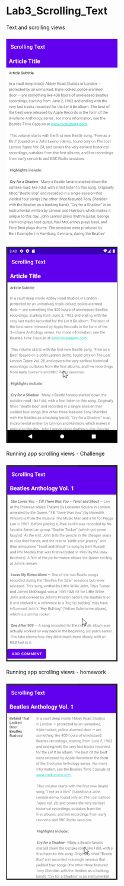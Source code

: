 # Lab3_Scrolling_Text
Text and scrolling views

### <img src="https://github.com/MAD-WeeklyAssignment/Lab3_Scrolling_Text/blob/master/Lab3/Screenshot_1616062600.png?raw=true" width=300 />



### <img src="https://github.com/MAD-WeeklyAssignment/Lab3_Scrolling_Text/blob/master/Lab3/ScrollingText_Screenshot.gif?raw=true" width=300 />



Running app scrolling views - Challenge 
### <img src="https://github.com/MAD-WeeklyAssignment/Lab3_Scrolling_Text/blob/master/Lab3/L3Challenge.gif?raw=true" width=300 />

Running app scrolling views - homework 
### <img src="https://github.com/MAD-WeeklyAssignment/Lab3_Scrolling_Text/blob/master/Lab3/homework.gif?raw=true" width=300 />
